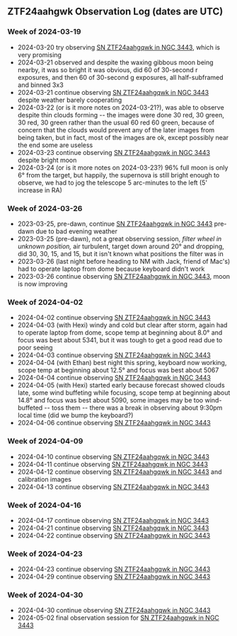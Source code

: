## ZTF24aahgwk Observation Log (dates are UTC)

### Week of 2024-03-19

* 2024-03-20 try observing [SN ZTF24aahgqwk in NGC 3443](./analyses/ZTF24aahgqwk/index.html), which is very promising
* 2024-03-21 observed and despite the waxing gibbous moon being nearby, it was so bright it was obvious, did 60 of 30-second r exposures, and then 60 of 30-second g exposures, all half-subframed and binned 3x3
* 2024-03-21 continue observing [SN ZTF24aahgqwk in NGC 3443](./analyses/ZTF24aahgqwk/index.html) despite weather barely cooperating
* 2024-03-22 (or is it more notes on 2024-03-21?), was able to observe despite thin clouds forming -- the images were done 30 red, 30 green, 30 red, 30 green rather than the usual 60 red 60 green, because of concern that the clouds would prevent any of the later images from being taken, but in fact, most of the images are ok, except possibly near the end some are useless
* 2024-03-23 continue observing [SN ZTF24aahgqwk in NGC 3443](./analyses/ZTF24aahgqwk/index.html) despite bright moon
* 2024-03-24 (or is it more notes on 2024-03-23?) 96% full moon is only 6&deg; from the target, but happily, the supernova is still bright enough to observe, we had to jog the telescope 5 arc-minutes to the left (5' increase in RA)

### Week of 2024-03-26

* 2023-03-25, pre-dawn, continue [SN ZTF24aahgqwk in NGC 3443](./analyses/ZTF24aahgqwk/index.html) pre-dawn due to bad evening weather
* 2023-03-25 (pre-dawn), not a great observing session, *filter wheel in unknown position,* air turbulent, target down around 20&deg; and dropping, did 30, 30, 15, and 15, but it isn't known what positions the filter was in
* 2023-03-26 (last night before heading to NM with Jack, friend of Mac's) had to operate laptop from dome because keyboard didn't work
* 2023-03-26 continue observing [SN ZTF24aahgqwk in NGC 3443](./analyses/ZTF24aahgqwk/index.html), moon is now improving

### Week of 2024-04-02

* 2024-04-02 continue observing [SN ZTF24aahgqwk in NGC 3443](./analyses/ZTF24aahgqwk/index.html)
* 2024-04-03 (with Hexi) windy and cold but clear after storm, again had to operate laptop from dome, scope temp at beginning about 8.0&deg; and focus was best about 5341, but it was tough to get a good read due to poor seeing
* 2024-04-03 continue observing [SN ZTF24aahgqwk in NGC 3443](./analyses/ZTF24aahgqwk/index.html)
* 2024-04-04 (with Ethan) best night this spring, keyboard now working, scope temp at beginning about 12.5&deg; and focus was best about 5067
* 2024-04-04 continue observing [SN ZTF24aahgqwk in NGC 3443](./analyses/ZTF24aahgqwk/index.html)
* 2024-04-05 (with Hexi) started early because forecast showed clouds late, some wind buffeting while focusing, scope temp at beginning about 14.8&deg; and focus was best about 5090, some images may be too wind-buffeted -- toss them -- there was a break in observing about 9:30pm local time (did we bump the keyboard?)
* 2024-04-06 continue observing [SN ZTF24aahgqwk in NGC 3443](./analyses/ZTF24aahgqwk/index.html)

### Week of 2024-04-09

* 2024-04-10 continue observing [SN ZTF24aahgqwk in NGC 3443](./analyses/ZTF24aahgqwk/index.html)
* 2024-04-11 continue observing [SN ZTF24aahgqwk in NGC 3443](./analyses/ZTF24aahgqwk/index.html)
* 2024-04-12 continue observing [SN ZTF24aahgqwk in NGC 3443](./analyses/ZTF24aahgqwk/index.html) and calibration images
* 2024-04-13 continue observing [SN ZTF24aahgqwk in NGC 3443](./analyses/ZTF24aahgqwk/index.html)

### Week of 2024-04-16

* 2024-04-17 continue observing [SN ZTF24aahgqwk in NGC 3443](./analyses/ZTF24aahgqwk/index.html)
* 2024-04-21 continue observing [SN ZTF24aahgqwk in NGC 3443](./analyses/ZTF24aahgqwk/index.html)
* 2024-04-22 continue observing [SN ZTF24aahgqwk in NGC 3443](./analyses/ZTF24aahgqwk/index.html)

### Week of 2024-04-23

* 2024-04-23 continue observing [SN ZTF24aahgqwk in NGC 3443](./analyses/ZTF24aahgqwk/index.html)
* 2024-04-29 continue observing [SN ZTF24aahgqwk in NGC 3443](./analyses/ZTF24aahgqwk/index.html)

### Week of 2024-04-30

* 2024-04-30 continue observing [SN ZTF24aahgqwk in NGC 3443](./analyses/ZTF24aahgqwk/index.html)
* 2024-05-02 final observation session for [SN ZTF24aahgqwk in NGC 3443](./analyses/ZTF24aahgqwk/index.html)
